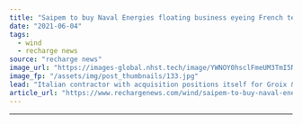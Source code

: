 ```yaml
---
title: "Saipem to buy Naval Energies floating business eyeing French tender"
date: "2021-06-04"
tags: 
  - wind
  - recharge news
source: "recharge news"
image_url: "https://images-global.nhst.tech/image/YWNOY0hsclFmeUM3TmI5NUs4U2h5U1ZMYWs1d1E1YjFUV0NidXo1OWlPRT0=/nhst/binary/259bc1c53712779da46a4f6e9c9976a1"
image_fp: "/assets/img/post_thumbnails/133.jpg"
lead: "Italian contractor with acquisition positions itself for Groix & Belle-Ile floating wind auction"
article_url: "https://www.rechargenews.com/wind/saipem-to-buy-naval-energies-floating-business-eyeing-french-tender/2-1-1020691"
---
```


---
